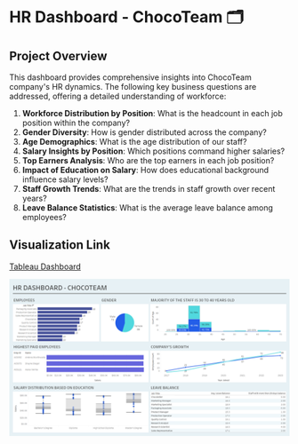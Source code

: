 # HR Dashboard - ChocoTeam 🗂️

## Project Overview
This dashboard provides comprehensive insights into ChocoTeam company's HR dynamics. The following key business questions are addressed, offering a detailed understanding of workforce:

1. **Workforce Distribution by Position**: What is the headcount in each job position within the company?
2. **Gender Diversity**: How is gender distributed across the company?
3. **Age Demographics**: What is the age distribution of our staff?
4. **Salary Insights by Position**: Which positions command higher salaries?
5. **Top Earners Analysis**: Who are the top earners in each job position?
6. **Impact of Education on Salary**: How does educational background influence salary levels?
7. **Staff Growth Trends**: What are the trends in staff growth over recent years?
8. **Leave Balance Statistics**: What is the average leave balance among employees?

## Visualization Link
[Tableau Dashboard](https://public.tableau.com/app/profile/mantas.siukstas/viz/HRDashboard_17034291773930/Dashboard1)



![](https://github.com/MantasTech/Tiny-Repo/blob/main/HR_Dashboard/Image.png)
